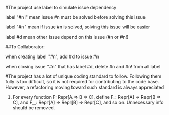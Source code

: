 #The project use label to simulate issue dependency

label "#n!" mean issue #n must be solved before solving this issue

label "#n" mean if issue #n is solved, solving this issue will be easier

label #d mean other issue depend on this issue (#n or #n!)

##To Collaborator:

when creating label "#n", add #d to issue #n

when closing issue "#n" that has label #d, delete #n and #n! from all label

#The project has a lot of unique coding standard to follow. Following them fully is too difficult, so it is not required for contributing to the code base. However, a refactoring moving toward such standard is always appreciated

1. For every function F: Repr[A => B => C], define F\_: Repr[A] => Repr[B => C], and F\_\_: Repr[A] => Repr[B] => Repr[C], and so on. Unnecessary info should be removed.
